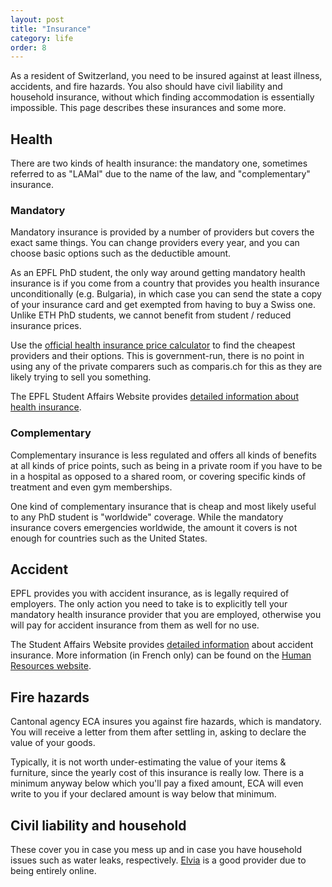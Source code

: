```yaml
---
layout: post
title: "Insurance"
category: life
order: 8
---
```


As a resident of Switzerland, you need to be insured against at least illness, accidents, and fire hazards.
You also should have civil liability and household insurance, without which finding accommodation is essentially impossible.
This page describes these insurances and some more.


## Health

There are two kinds of health insurance: the mandatory one, sometimes referred to as "LAMal" due to the name of the law, and "complementary" insurance.

### Mandatory

Mandatory insurance is provided by a number of providers but covers the exact same things. You can change providers every year, and you can choose basic options such as the deductible amount.

As an EPFL PhD student, the only way around getting mandatory health insurance is if you come from a country that provides you health insurance unconditionally (e.g. Bulgaria),
in which case you can send the state a copy of your insurance card and get exempted from having to buy a Swiss one.
Unlike ETH PhD students, we cannot benefit from student / reduced insurance prices.

Use the [official health insurance price calculator](https://www.priminfo.admin.ch/fr/praemien) to find the cheapest providers and their options.
This is government-run, there is no point in using any of the private comparers such as comparis.ch for this as they are likely trying to sell you something.

The EPFL Student Affairs Website provides [detailed information about health insurance](https://sae.epfl.ch/health-insurance).

### Complementary

Complementary insurance is less regulated and offers all kinds of benefits at all kinds of price points, such as being in a private room if you have to be in a hospital as opposed to a shared room,
or covering specific kinds of treatment and even gym memberships.

One kind of complementary insurance that is cheap and most likely useful to any PhD student is "worldwide" coverage.
While the mandatory insurance covers emergencies worldwide, the amount it covers is not enough for countries such as the United States.


## Accident

EPFL provides you with accident insurance, as is legally required of employers.
The only action you need to take is to explicitly tell your mandatory health insurance provider that you are employed, otherwise you will pay for accident insurance from them as well for no use.

The Student Affairs Website provides [detailed information](https://sae.epfl.ch/accident-insurance) about accident insurance. More information (in French only) can be found on the [Human Resources website](https://rh.epfl.ch/prestationsRH).


## Fire hazards

Cantonal agency ECA insures you against fire hazards, which is mandatory.
You will receive a letter from them after settling in, asking to declare the value of your goods.

Typically, it is not worth under-estimating the value of your items & furniture, since the yearly cost of this insurance is really low.
There is a minimum anyway below which you'll pay a fixed amount, ECA will even write to you if your declared amount is way below that minimum.


## Civil liability and household

These cover you in case you mess up and in case you have household issues such as water leaks, respectively.
[Elvia](https://www.elvia.ch/en/product-overview.html) is a good provider due to being entirely online.
